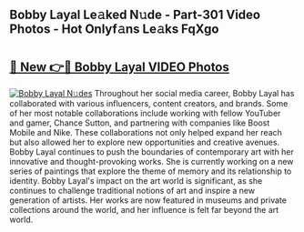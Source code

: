 ## Bobby Layal Le𝚊ked N𝚞de - Part-301 Video Photos - Hot Onlyf𝚊ns Le𝚊ks FqXgo

# <h2><a href="http://ab64120.deff.icu/?id=Bobby+Layal">🔗 New 👉🔴 Bobby Layal VIDEO Photos</a></h2>

[![Bobby Layal N𝚞des](https://i.imgur.com/rIISA9y.gif)](http://ab64120.deff.icu/?id=Bobby+Layal)
Throughout her social media career, Bobby Layal has collaborated with various influencers, content creators, and brands. Some of her most notable collaborations include working with fellow YouTuber and gamer, Chance Sutton, and partnering with companies like Boost Mobile and Nike. These collaborations not only helped expand her reach but also allowed her to explore new opportunities and creative avenues. Bobby Layal continues to push the boundaries of contemporary art with her innovative and thought-provoking works. She is currently working on a new series of paintings that explore the theme of memory and its relationship to identity. Bobby Layal's impact on the art world is significant, as she continues to challenge traditional notions of art and inspire a new generation of artists. Her works are now featured in museums and private collections around the world, and her influence is felt far beyond the art world.

